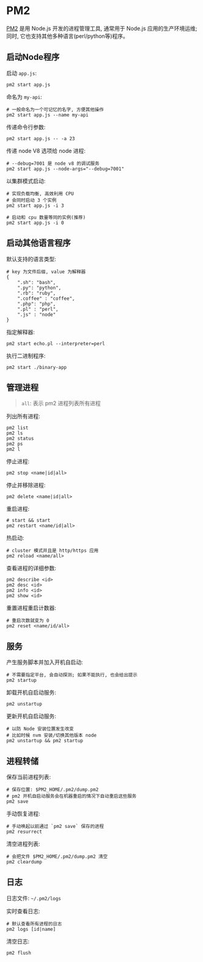 # PM2

[PM2](http://pm2.keymetrics.io/) 是用 Node.js 开发的进程管理工具, 通常用于 Node.js 应用的生产环境运维; 同时, 它也支持其他多种语言(perl/python等)程序。  

## 启动Node程序

启动 `app.js`:  

	pm2 start app.js

命名为 `my-api`:  

	# 一般命名为一个可记忆的名字, 方便其他操作
	pm2 start app.js --name my-api

传递命令行参数:  

	pm2 start app.js -- -a 23

传递 node V8 选项给 node 进程:  

	# --debug=7001 是 node v8 的调试服务
	pm2 start app.js --node-args="--debug=7001"

以集群模式启动:  

	# 实现负载均衡, 高效利用 CPU
	# 会同时启动 3 个实例
	pm2 start app.js -i 3

	# 启动和 cpu 数量等同的实例(推荐)
	pm2 start app.js -i 0

## 启动其他语言程序

默认支持的语言类型:  

	# key 为文件后缀, value 为解释器
	{
		".sh": "bash",
		".py": "python",
		".rb": "ruby",
		".coffee" : "coffee",
		".php": "php",
		".pl" : "perl",
		".js" : "node"
	}

指定解释器:  

	pm2 start echo.pl --interpreter=perl

执行二进制程序:  

	pm2 start ./binary-app

## 管理进程

> `all`: 表示 pm2 进程列表所有进程

列出所有进程:  

	pm2 list
	pm2 ls
	pm2 status
	pm2 ps
	pm2 l

停止进程:  

	pm2 stop <name|id|all>

停止并移除进程:  

	pm2 delete <name|id|all>

重启进程:  

	# start && start
	pm2 restart <name/id|all>

热启动:  

	# cluster 模式并且是 http/https 应用
	pm2 reload <name/all>

查看进程的详细参数:  

	pm2 describe <id>
	pm2 desc <id>
	pm2 info <id>
	pm2 show <id>

重置进程重启计数器:  

	# 重启次数就变为 0
	pm2 reset <name/id/all>

## 服务

产生服务脚本并加入开机自启动:  

	# 不需要指定平台, 会自动探测; 如果不能执行, 也会给出提示
	pm2 startup

卸载开机自启动服务:  

	pm2 unstartup

更新开机自启动服务:  

	# 以防 Node 安装位置发生改变
	# 比如时候 nvm 安装/切换其他版本 node
	pm2 unstartup && pm2 startup

## 进程转储

保存当前进程列表:  

	# 保存位置: $PM2_HOME/.pm2/dump.pm2
	# pm2 开机自启动服务会在机器重启的情况下自动重启这些服务 
	pm2 save

手动恢复进程:  

	# 手动唤起以前通过 `pm2 save` 保存的进程
	pm2 resurrect

清空进程列表:  

	# 会把文件 $PM2_HOME/.pm2/dump.pm2 清空
	pm2 cleardump

## 日志

日志文件: `~/.pm2/logs`

实时查看日志:  

	# 默认查看所有进程的日志
	pm2 logs [id|name]

清空日志:  

	pm2 flush


